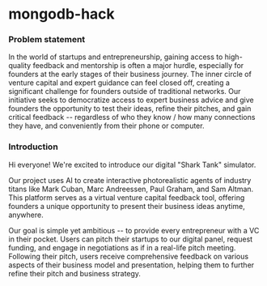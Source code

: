 # mongodb-hack

### Problem statement

In the world of startups and entrepreneurship, gaining access to high-quality feedback and mentorship is often a major hurdle, especially for founders at the early stages of their business journey. The inner circle of venture capital and expert guidance can feel closed off, creating a significant challenge for founders outside of traditional networks. Our initiative seeks to democratize access to expert business advice and give founders the opportunity to test their ideas, refine their pitches, and gain critical feedback -- regardless of who they know / how many connections they have, and conveniently from their phone or computer.

### Introduction

Hi everyone! We're excited to introduce our digital "Shark Tank" simulator. 

Our project uses AI to create interactive photorealistic agents of industry titans like Mark Cuban, Marc Andreessen, Paul Graham, and Sam Altman. This platform serves as a virtual venture capital feedback tool, offering founders a unique opportunity to present their business ideas anytime, anywhere.

Our goal is simple yet ambitious -- to provide every entrepreneur with a VC in their pocket. Users can pitch their startups to our digital panel, request funding, and engage in negotiations as if in a real-life pitch meeting. Following their pitch, users receive comprehensive feedback on various aspects of their business model and presentation, helping them to further refine their pitch and business strategy.
